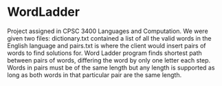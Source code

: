 # WordLadder
Project assigned in CPSC 3400 Languages and Computation. We were given two files: dictionary.txt contained a list of all the valid words in the English language and pairs.txt is where the client would insert pairs of words to find solutions for. Word Ladder program finds shortest path between pairs of words, differing the word by only one letter each step. Words in pairs must be of the same length but any length is supported as long as both words in that particular pair are the same length.
